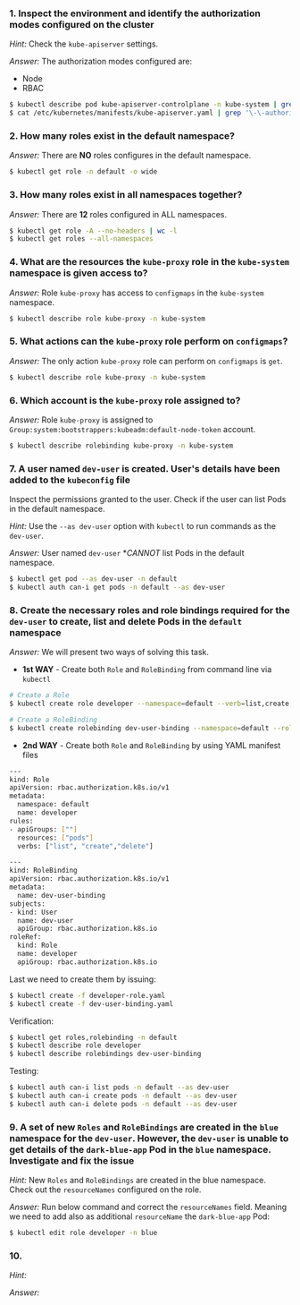 ### 1. Inspect the environment and identify the authorization modes configured on the cluster

*Hint:* Check the `kube-apiserver` settings.

*Answer:* The authorization modes configured are:
- Node
- RBAC

```bash
$ kubectl describe pod kube-apiserver-controlplane -n kube-system | grep '\-\-authorization-mode' 
$ cat /etc/kubernetes/manifests/kube-apiserver.yaml | grep '\-\-authorization-mode'
```

### 2. How many roles exist in the default namespace?

*Answer:* There are **NO** roles configures in the default namespace.

```bash
$ kubectl get role -n default -o wide
```

### 3. How many roles exist in all namespaces together?

*Answer:* There are **12** roles configured in ALL namespaces.

```bash
$ kubectl get role -A --no-headers | wc -l
$ kubectl get roles --all-namespaces
```

### 4. What are the resources the `kube-proxy` role in the `kube-system` namespace is given access to?

*Answer:* Role `kube-proxy` has access to `configmaps` in the `kube-system` namespace.

```bash
$ kubectl describe role kube-proxy -n kube-system
```

### 5. What actions can the `kube-proxy` role perform on `configmaps`?

*Answer:* The only action `kube-proxy` role can perform on `configmaps` is `get`.

```bash
$ kubectl describe role kube-proxy -n kube-system
```

### 6. Which account is the `kube-proxy` role assigned to?

*Answer:* Role `kube-proxy` is assigned to `Group:system:bootstrappers:kubeadm:default-node-token` account.

```bash
$ kubectl describe rolebinding kube-proxy -n kube-system
```

### 7. A user named `dev-user` is created. User's details have been added to the `kubeconfig` file

Inspect the permissions granted to the user. Check if the user can list Pods in the default namespace.

*Hint:* Use the `--as dev-user` option with `kubectl` to run commands as the `dev-user`.

*Answer:* User named `dev-user` **CANNOT* list Pods in the default namespace.

```bash
$ kubectl get pod --as dev-user -n default
$ kubectl auth can-i get pods -n default --as dev-user
```

### 8. Create the necessary roles and role bindings required for the `dev-user` to create, list and delete Pods in the `default` namespace

*Answer:* We will present two ways of solving this task.

- **1st WAY** - Create both `Role` and `RoleBinding` from command line via `kubectl`

```bash
# Create a Role
$ kubectl create role developer --namespace=default --verb=list,create,delete --resource=pods

# Create a RoleBinding
$ kubectl create rolebinding dev-user-binding --namespace=default --role=developer --user=dev-user
```

- **2nd WAY** - Create both `Role` and `RoleBinding` by using YAML manifest files

```bash
---
kind: Role
apiVersion: rbac.authorization.k8s.io/v1
metadata:
  namespace: default
  name: developer
rules:
- apiGroups: [""]
  resources: ["pods"]
  verbs: ["list", "create","delete"]
```

```bash
---
kind: RoleBinding
apiVersion: rbac.authorization.k8s.io/v1
metadata:
  name: dev-user-binding
subjects:
- kind: User
  name: dev-user
  apiGroup: rbac.authorization.k8s.io
roleRef:
  kind: Role
  name: developer
  apiGroup: rbac.authorization.k8s.io
```

Last we need to create them by issuing:

```bash
$ kubectl create -f developer-role.yaml
$ kubectl create -f dev-user-binding.yaml
```

Verification:

```bash
$ kubectl get roles,rolebinding -n default
$ kubectl describe role developer
$ kubectl describe rolebindings dev-user-binding 
```

Testing:

```bash
$ kubectl auth can-i list pods -n default --as dev-user
$ kubectl auth can-i create pods -n default --as dev-user
$ kubectl auth can-i delete pods -n default --as dev-user
```

### 9. A set of new `Roles` and `RoleBindings` are created in the `blue` namespace for the `dev-user`. However, the `dev-user` is unable to get details of the `dark-blue-app` Pod in the `blue` namespace. Investigate and fix the issue

*Hint:* New `Roles` and `RoleBindings` are created in the blue namespace. Check out the `resourceNames` configured on the role.

*Answer:* Run below command and correct the `resourceNames` field. Meaning we need to add also as additional `resourceName` the `dark-blue-app` Pod:

```bash
$ kubectl edit role developer -n blue
```

### 10. 

*Hint:*

*Answer:*

```bash

```
